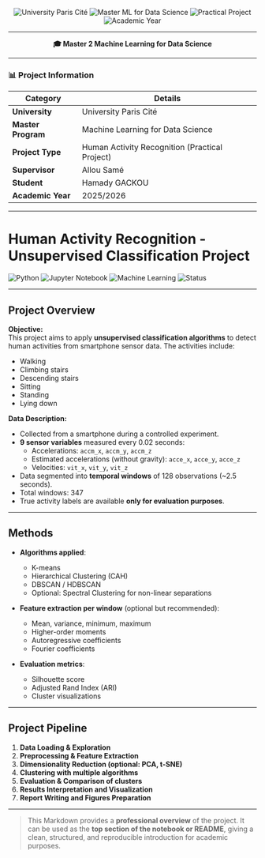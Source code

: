 <p align="center">
  <img alt="University Paris Cité" src="https://img.shields.io/badge/University-Paris%20Cité-6f42c1?style=for-the-badge&logo=academia&logoColor=white">
  <img alt="Master ML for Data Science" src="https://img.shields.io/badge/Master-Machine%20Learning%20for%20Data%20Science-1976D2?style=for-the-badge&logo=python&logoColor=white">
  <img alt="Practical Project" src="https://img.shields.io/badge/Project-Practical%20Lab-FF9800?style=for-the-badge&logo=jupyter&logoColor=white">
  <img alt="Academic Year" src="https://img.shields.io/badge/Year-2025%2F2026-009688?style=for-the-badge&logo=googlecalendar&logoColor=white">
</p>

---

<p align="center">
  <strong>🎓 Master 2 Machine Learning for Data Science</strong>
</p>

---

<p align="center">

### 📊 Project Information  

| **Category**       | **Details**                           |
|--------------------|---------------------------------------|
| **University**     | University Paris Cité                 |
| **Master Program** | Machine Learning for Data Science     |
| **Project Type**   | Human Activity Recognition (Practical Project) |
| **Supervisor**     | Allou Samé                             |
| **Student**        | Hamady GACKOU                          |
| **Academic Year**  | 2025/2026                              |

</p>

---

# Human Activity Recognition - Unsupervised Classification Project

![Python](https://img.shields.io/badge/Python-3.10-blue?logo=python&logoColor=white)
![Jupyter Notebook](https://img.shields.io/badge/Jupyter-Notebook-orange?logo=jupyter&logoColor=white)
![Machine Learning](https://img.shields.io/badge/Machine%20Learning-ML-lightgrey)
![Status](https://img.shields.io/badge/Status-Experimental-yellow)

---

## Project Overview

**Objective:**  
This project aims to apply **unsupervised classification algorithms** to detect human activities from smartphone sensor data. The activities include:
- Walking  
- Climbing stairs  
- Descending stairs  
- Sitting  
- Standing  
- Lying down  

**Data Description:**  
- Collected from a smartphone during a controlled experiment.  
- **9 sensor variables** measured every 0.02 seconds:  
  - Accelerations: `accm_x`, `accm_y`, `accm_z`  
  - Estimated accelerations (without gravity): `acce_x`, `acce_y`, `acce_z`  
  - Velocities: `vit_x`, `vit_y`, `vit_z`  
- Data segmented into **temporal windows** of 128 observations (~2.5 seconds).  
- Total windows: 347  
- True activity labels are available **only for evaluation purposes**.

---

## Methods

- **Algorithms applied**:
  - K-means
  - Hierarchical Clustering (CAH)
  - DBSCAN / HDBSCAN
  - Optional: Spectral Clustering for non-linear separations

- **Feature extraction per window** (optional but recommended):
  - Mean, variance, minimum, maximum
  - Higher-order moments
  - Autoregressive coefficients
  - Fourier coefficients

- **Evaluation metrics**:
  - Silhouette score
  - Adjusted Rand Index (ARI)
  - Cluster visualizations

---

## Project Pipeline

1. **Data Loading & Exploration**  
2. **Preprocessing & Feature Extraction**  
3. **Dimensionality Reduction (optional: PCA, t-SNE)**  
4. **Clustering with multiple algorithms**  
5. **Evaluation & Comparison of clusters**  
6. **Results Interpretation and Visualization**  
7. **Report Writing and Figures Preparation**

---

> This Markdown provides a **professional overview** of the project. It can be used as the **top section of the notebook or README**, giving a clean, structured, and reproducible introduction for academic purposes.

